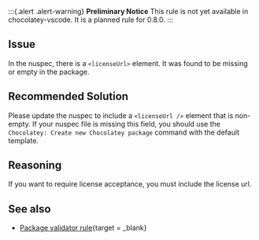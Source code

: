 ﻿---
Title: LicenseUrl Is Empty When Requiring License Acceptance
Description:
Category: Requirements
---

:::{.alert .alert-warning}
**Preliminary Notice**
This rule is not yet available in chocolatey-vscode.
It is a planned rule for 0.8.0.
:::

## Issue

In the nuspec, there is a `<licenseUrl>` element. It was found to be missing or empty in the package.

## Recommended Solution

Please update the nuspec to include a `<licenseUrl />` element that is non-empty. If your nuspec file is missing this field, you should use the `Chocolatey: Create new Chocolatey package` command with the default template.

## Reasoning

If you want to require license acceptance, you must include the license url.

## See also

- [Package validator rule](https://github.com/chocolatey/package-validator/wiki/LicenseUrlMissingWhenLicenseAcceptanceTrue){target = _blank}
